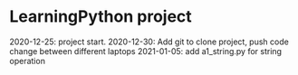 # LearningPython project
2020-12-25: project start.
2020-12-30: Add git to clone project, push code change between different laptops
2021-01-05: add a1_string.py for string operation
